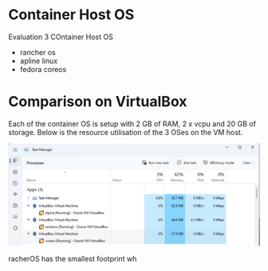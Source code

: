 # Container Host OS

Evaluation 3 COntainer Host OS
- rancher os
- apline linux
- fedora coreos

# Comparison on VirtualBox

Each of the container OS is setup with 2 GB of RAM, 2 x vcpu and 20 GB of storage.
Below is the resource utilisation of the 3 OSes on the VM host.

![Virtualbox](./virtualbox_resources.png)


racherOS has the smallest footprint wh

